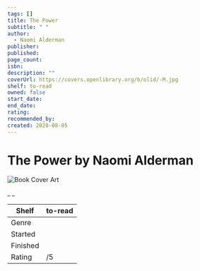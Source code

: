 ```yaml
---
tags: []
title: The Power
subtitle: " "
author:
  - Naomi Alderman
publisher:
published:
page_count:
isbn:
description: ""
coverUrl: https://covers.openlibrary.org/b/olid/-M.jpg
shelf: to-read
owned: false
start_date:
end_date:
rating:
recommended_by:
created: 2020-08-05
---
```


# The Power by Naomi Alderman

![Book Cover Art](https://covers.openlibrary.org/b/olid/-M.jpg)

_ _

| Shelf | to-read |
| --- | --- |
| Genre |  |
| Started |  |
| Finished |  |
| Rating | /5 |

